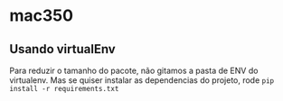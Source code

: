# mac350

## Usando virtualEnv
Para reduzir o tamanho do pacote, não gitamos a pasta de ENV
do virtualenv. Mas se quiser instalar as dependencias do projeto, 
rode ```pip install -r requirements.txt```
